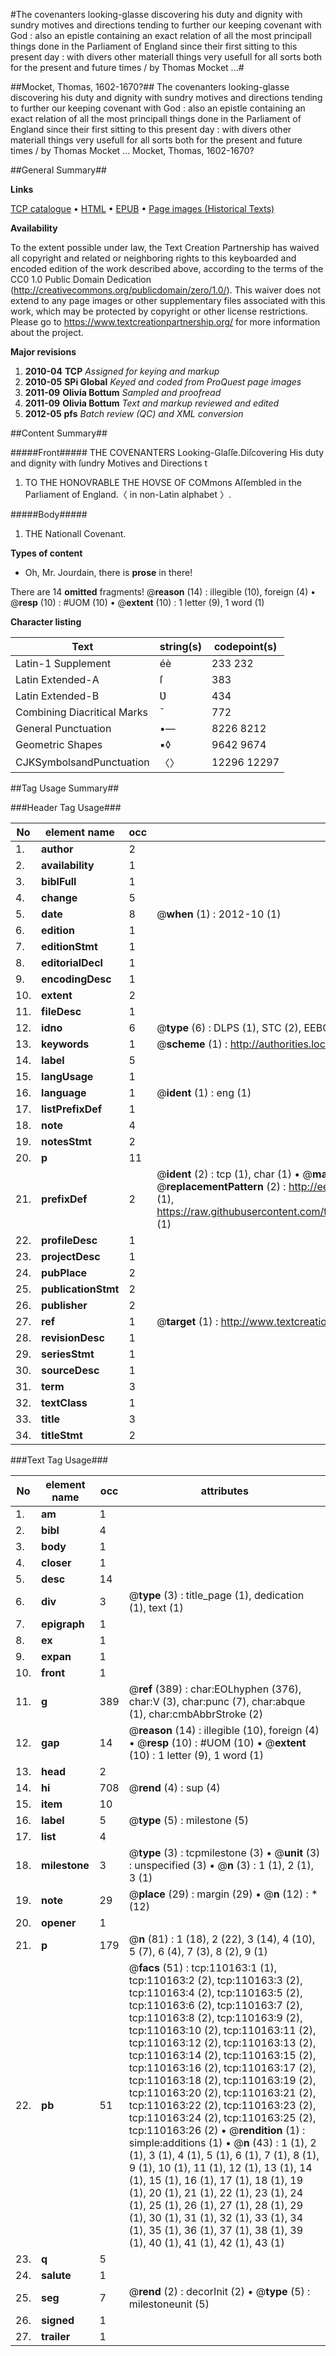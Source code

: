 #The covenanters looking-glasse discovering his duty and dignity with sundry motives and directions tending to further our keeping covenant with God : also an epistle containing an exact relation of all the most principall things done in the Parliament of England since their first sitting to this present day : with divers other materiall things very usefull for all sorts both for the present and future times / by Thomas Mocket ...#

##Mocket, Thomas, 1602-1670?##
The covenanters looking-glasse discovering his duty and dignity with sundry motives and directions tending to further our keeping covenant with God : also an epistle containing an exact relation of all the most principall things done in the Parliament of England since their first sitting to this present day : with divers other materiall things very usefull for all sorts both for the present and future times / by Thomas Mocket ...
Mocket, Thomas, 1602-1670?

##General Summary##

**Links**

[TCP catalogue](http://www.ota.ox.ac.uk/tcp/)  • 
[HTML](http://tei.it.ox.ac.uk/tcp/Texts-HTML/free/A51/A51048.html)  • 
[EPUB](http://tei.it.ox.ac.uk/tcp/Texts-EPUB/free/A51/A51048.epub) • 
[Page images (Historical Texts)](https://historicaltexts.jisc.ac.uk/eebo-27654898e)

**Availability**

To the extent possible under law, the Text Creation Partnership has waived all copyright and related or neighboring rights to this keyboarded and encoded edition of the work described above, according to the terms of the CC0 1.0 Public Domain Dedication (http://creativecommons.org/publicdomain/zero/1.0/). This waiver does not extend to any page images or other supplementary files associated with this work, which may be protected by copyright or other license restrictions. Please go to https://www.textcreationpartnership.org/ for more information about the project.

**Major revisions**

1. __2010-04__ __TCP__ *Assigned for keying and markup*
1. __2010-05__ __SPi Global__ *Keyed and coded from ProQuest page images*
1. __2011-09__ __Olivia Bottum__ *Sampled and proofread*
1. __2011-09__ __Olivia Bottum__ *Text and markup reviewed and edited*
1. __2012-05__ __pfs__ *Batch review (QC) and XML conversion*

##Content Summary##

#####Front#####
THE COVENANTERS Looking-Glaſſe.Diſcovering His duty and dignity with ſundry Motives and Directions t
1. TO THE HONOVRABLE THE HOVSE OF COMmons Aſſembled in the Parliament of England.〈 in non-Latin alphabet 〉.

#####Body#####

1. THE Nationall Covenant.

**Types of content**

  * Oh, Mr. Jourdain, there is **prose** in there!

There are 14 **omitted** fragments! 
 @__reason__ (14) : illegible (10), foreign (4)  •  @__resp__ (10) : #UOM (10)  •  @__extent__ (10) : 1 letter (9), 1 word (1)

**Character listing**


|Text|string(s)|codepoint(s)|
|---|---|---|
|Latin-1 Supplement|éè|233 232|
|Latin Extended-A|ſ|383|
|Latin Extended-B|Ʋ|434|
|Combining             Diacritical Marks|̄|772|
|General Punctuation|•—|8226 8212|
|Geometric Shapes|▪◊|9642 9674|
|CJKSymbolsandPunctuation|〈〉|12296 12297|

##Tag Usage Summary##

###Header Tag Usage###

|No|element name|occ|attributes|
|---|---|---|---|
|1.|__author__|2||
|2.|__availability__|1||
|3.|__biblFull__|1||
|4.|__change__|5||
|5.|__date__|8| @__when__ (1) : 2012-10 (1)|
|6.|__edition__|1||
|7.|__editionStmt__|1||
|8.|__editorialDecl__|1||
|9.|__encodingDesc__|1||
|10.|__extent__|2||
|11.|__fileDesc__|1||
|12.|__idno__|6| @__type__ (6) : DLPS (1), STC (2), EEBO-CITATION (1), OCLC (1), VID (1)|
|13.|__keywords__|1| @__scheme__ (1) : http://authorities.loc.gov/ (1)|
|14.|__label__|5||
|15.|__langUsage__|1||
|16.|__language__|1| @__ident__ (1) : eng (1)|
|17.|__listPrefixDef__|1||
|18.|__note__|4||
|19.|__notesStmt__|2||
|20.|__p__|11||
|21.|__prefixDef__|2| @__ident__ (2) : tcp (1), char (1)  •  @__matchPattern__ (2) : ([0-9\-]+):([0-9IVX]+) (1), (.+) (1)  •  @__replacementPattern__ (2) : http://eebo.chadwyck.com/downloadtiff?vid=$1&page=$2 (1), https://raw.githubusercontent.com/textcreationpartnership/Texts/master/tcpchars.xml#$1 (1)|
|22.|__profileDesc__|1||
|23.|__projectDesc__|1||
|24.|__pubPlace__|2||
|25.|__publicationStmt__|2||
|26.|__publisher__|2||
|27.|__ref__|1| @__target__ (1) : http://www.textcreationpartnership.org/docs/. (1)|
|28.|__revisionDesc__|1||
|29.|__seriesStmt__|1||
|30.|__sourceDesc__|1||
|31.|__term__|3||
|32.|__textClass__|1||
|33.|__title__|3||
|34.|__titleStmt__|2||


###Text Tag Usage###

|No|element name|occ|attributes|
|---|---|---|---|
|1.|__am__|1||
|2.|__bibl__|4||
|3.|__body__|1||
|4.|__closer__|1||
|5.|__desc__|14||
|6.|__div__|3| @__type__ (3) : title_page (1), dedication (1), text (1)|
|7.|__epigraph__|1||
|8.|__ex__|1||
|9.|__expan__|1||
|10.|__front__|1||
|11.|__g__|389| @__ref__ (389) : char:EOLhyphen (376), char:V (3), char:punc (7), char:abque (1), char:cmbAbbrStroke (2)|
|12.|__gap__|14| @__reason__ (14) : illegible (10), foreign (4)  •  @__resp__ (10) : #UOM (10)  •  @__extent__ (10) : 1 letter (9), 1 word (1)|
|13.|__head__|2||
|14.|__hi__|708| @__rend__ (4) : sup (4)|
|15.|__item__|10||
|16.|__label__|5| @__type__ (5) : milestone (5)|
|17.|__list__|4||
|18.|__milestone__|3| @__type__ (3) : tcpmilestone (3)  •  @__unit__ (3) : unspecified (3)  •  @__n__ (3) : 1 (1), 2 (1), 3 (1)|
|19.|__note__|29| @__place__ (29) : margin (29)  •  @__n__ (12) : * (12)|
|20.|__opener__|1||
|21.|__p__|179| @__n__ (81) : 1 (18), 2 (22), 3 (14), 4 (10), 5 (7), 6 (4), 7 (3), 8 (2), 9 (1)|
|22.|__pb__|51| @__facs__ (51) : tcp:110163:1 (1), tcp:110163:2 (2), tcp:110163:3 (2), tcp:110163:4 (2), tcp:110163:5 (2), tcp:110163:6 (2), tcp:110163:7 (2), tcp:110163:8 (2), tcp:110163:9 (2), tcp:110163:10 (2), tcp:110163:11 (2), tcp:110163:12 (2), tcp:110163:13 (2), tcp:110163:14 (2), tcp:110163:15 (2), tcp:110163:16 (2), tcp:110163:17 (2), tcp:110163:18 (2), tcp:110163:19 (2), tcp:110163:20 (2), tcp:110163:21 (2), tcp:110163:22 (2), tcp:110163:23 (2), tcp:110163:24 (2), tcp:110163:25 (2), tcp:110163:26 (2)  •  @__rendition__ (1) : simple:additions (1)  •  @__n__ (43) : 1 (1), 2 (1), 3 (1), 4 (1), 5 (1), 6 (1), 7 (1), 8 (1), 9 (1), 10 (1), 11 (1), 12 (1), 13 (1), 14 (1), 15 (1), 16 (1), 17 (1), 18 (1), 19 (1), 20 (1), 21 (1), 22 (1), 23 (1), 24 (1), 25 (1), 26 (1), 27 (1), 28 (1), 29 (1), 30 (1), 31 (1), 32 (1), 33 (1), 34 (1), 35 (1), 36 (1), 37 (1), 38 (1), 39 (1), 40 (1), 41 (1), 42 (1), 43 (1)|
|23.|__q__|5||
|24.|__salute__|1||
|25.|__seg__|7| @__rend__ (2) : decorInit (2)  •  @__type__ (5) : milestoneunit (5)|
|26.|__signed__|1||
|27.|__trailer__|1||
